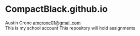# CompactBlack.github.io
Austin Crone amcrone01@gmail.com	
This is my school account
This repository will hold assignments